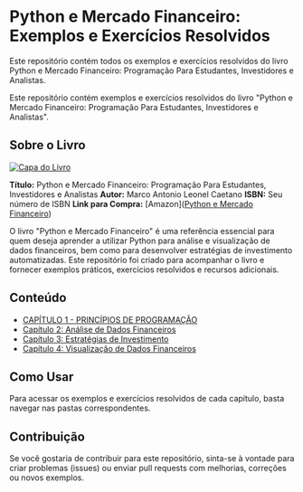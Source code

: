 # Python e Mercado Financeiro: Exemplos e Exercícios Resolvidos
Este repositório contém todos os exemplos e exercícios resolvidos do livro Python e Mercado Financeiro: Programação Para Estudantes, Investidores e Analistas.


Este repositório contém exemplos e exercícios resolvidos do livro "Python e Mercado Financeiro: Programação Para Estudantes, Investidores e Analistas".

## Sobre o Livro

[![Capa do Livro](<img src="https://storage.blucher.com.br/book/galery/3D_RGB_Python_e_mercado_financeiro.png" width="300">
)](https://www.amazon.com.br/link_para_o_livro)

**Título:** Python e Mercado Financeiro: Programação Para Estudantes, Investidores e Analistas
**Autor:** Marco Antonio Leonel Caetano
**ISBN:** Seu número de ISBN
**Link para Compra:** [Amazon](<a target="_blank" href="https://www.amazon.com.br/b?_encoding=UTF8&tag=gustavorosso-20&linkCode=ur2&linkId=281c91f847ed64e41ce66c8134779085&camp=1789&creative=9325&node=7872854011">Python e Mercado Financeiro</a>)

O livro "Python e Mercado Financeiro" é uma referência essencial para quem deseja aprender a utilizar Python para análise e visualização de dados financeiros, bem como para desenvolver estratégias de investimento automatizadas. Este repositório foi criado para acompanhar o livro e fornecer exemplos práticos, exercícios resolvidos e recursos adicionais.

## Conteúdo

- [CAPÍTULO 1 - PRINCÍPIOS DE PROGRAMAÇÃO](capitulo1/)
- [Capítulo 2: Análise de Dados Financeiros](capitulo2/)
- [Capítulo 3: Estratégias de Investimento](capitulo3/)
- [Capítulo 4: Visualização de Dados Financeiros](capitulo4/)

## Como Usar

Para acessar os exemplos e exercícios resolvidos de cada capítulo, basta navegar nas pastas correspondentes.

## Contribuição

Se você gostaria de contribuir para este repositório, sinta-se à vontade para criar problemas (issues) ou enviar pull requests com melhorias, correções ou novos exemplos.
